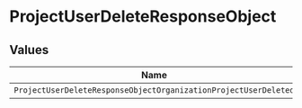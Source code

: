 # ProjectUserDeleteResponseObject


## Values

| Name                                                            | Value                                                           |
| --------------------------------------------------------------- | --------------------------------------------------------------- |
| `ProjectUserDeleteResponseObjectOrganizationProjectUserDeleted` | organization.project.user.deleted                               |